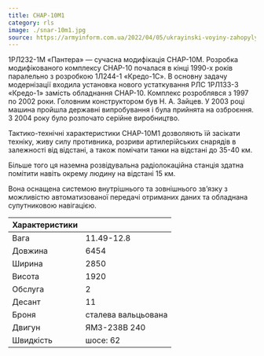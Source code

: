 ```yaml
---
title: СНАР-10М1
category: rls
image: ./snar-10m1.jpg
source: https://armyinform.com.ua/2022/04/05/ukrayinski-voyiny-zahopyly-stancziyu-radiolokaczijnoyi-rozvidky-rosijskoyi-armiyi-snar-10m1/
---
```


1РЛ232-1М «Пантера» — сучасна модифікація СНАР-10М.
Розробка модифікованого комплексу СНАР-10 почалася в кінці 1990-х років паралельно з розробкою 1Л244-1 «Кредо-1С». В основну задачу модернізації входила установка нового устаткування РЛС 1РЛ133-3 «Кредо-1» замість обладнання СНАР-10. Комплекс розроблявся з 1997 по 2002 роки. Головним конструктором був Н. А. Зайцев. У 2003 році машина пройшла державні випробування і була прийнята на озброєння. З 2004 року було розпочато серійне виробництво.


Тактико-технічні характеристики СНАР-10М1 дозволяють їй засікати техніку, живу силу противника, розриви артилерійських снарядів в залежності від відстані, а також помічати танки на відстані до 35-40 км.

Більше того ця наземна розвідувальна радіолокаційна станція здатна помітити навіть окрему людину на відстані 15 км.

Вона оснащена системою внутрішнього та зовнішнього зв’язку з можливістю автоматизованої передачі отриманих даних та обладнана супутниковою навігацією.

| Характеристики |                     |
| -------------- | ------------------- |
| Вага           | 11.49-12.8          |
| Довжина        | 6454                |
| Ширина         | 2850                |
| Висота         | 1920                |
| Обслуга        | 2                   |
| Десант         | 11                  |
| Броня          | сталева вальцьована |
| Двигун         | ЯМЗ-238В 240        |
| Швидкість      | шосе: 62            |

